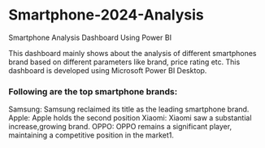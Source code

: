 # Smartphone-2024-Analysis
Smartphone Analysis Dashboard Using Power BI

This dashboard mainly shows about the analysis of different smartphones brand based on different parameters like brand, price rating etc.
This dashboard is developed using Microsoft Power BI Desktop.
### Following are the top smartphone brands:
Samsung: Samsung reclaimed its title as the leading smartphone brand. 
Apple: Apple holds the second position
Xiaomi: Xiaomi saw a substantial increase,growing brand.
OPPO: OPPO remains a significant player, maintaining a competitive position in the market1.

